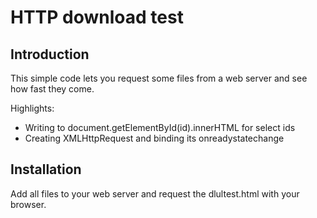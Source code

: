 <h1>HTTP download test</h2>
<h2>Introduction</h2>
<p>This simple code lets you request some files from a web server and see how fast they come.</p>
<p>Highlights:</p>
<ul>
  <li>Writing to document.getElementById(id).innerHTML for select ids</li>
  <li>Creating XMLHttpRequest and binding its onreadystatechange</li>
</ul>
<h2>Installation</h2>
<p>Add all files to your web server and request the dlultest.html with your browser.</p>

